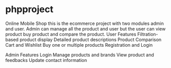 # phpproject
Online Mobile Shop this is the ecommerce project with two modules admin and user. Admin can manage all the product and user but the user can view product buy product and compare the product.
User Features
Filtration-based product display
Detailed product descriptions
Product Comparison 
Cart and Wishlist 
Buy one or multiple products
Registration and Login  

Admin Features
Login
Manage products and brands
View product and feedbacks
Update contact information



